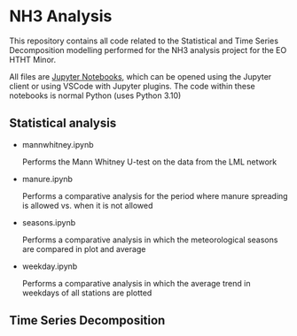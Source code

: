 # NH3 Analysis
This repository contains all code related to the Statistical and Time Series Decomposition modelling performed for the NH3 analysis project for the EO HTHT Minor.

All files are [Jupyter Notebooks](https://jupyter.org/), which can be opened using the Jupyter client or using VSCode with Jupyter plugins. The code within these notebooks is normal Python (uses Python 3.10)

## Statistical analysis
- mannwhitney.ipynb
    
    Performs the Mann Whitney U-test on the data from the LML network
- manure.ipynb
  
  Performs a comparative analysis for the period where manure spreading is allowed vs. when it is not allowed
- seasons.ipynb
  
  Performs a comparative analysis in which the meteorological seasons are compared in plot and average
- weekday.ipynb
  
  Performs a comparative analysis in which the average trend in weekdays of all stations are plotted
  
  
## Time Series Decomposition
